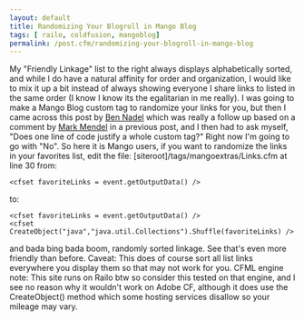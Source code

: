 ```yaml
---
layout: default
title: Randomizing Your Blogroll in Mango Blog
tags: [ railo, coldfusion, mangoblog]
permalink: /post.cfm/randomizing-your-blogroll-in-mango-blog
---
```


My "Friendly Linkage" list to the right always displays alphabetically sorted, and while I do have a natural affinity for order and organization, I would like to mix it up a bit instead of always showing everyone I share links to listed in the same order (I know I know its the egalitarian in me really). I was going to make a Mango Blog custom tag to randomize your links for you, but then I came across this post by [Ben Nadel] which was really a follow up based on a comment by [Mark Mendel] in a previous post, and I then had to ask myself, "Does one line of code justify a whole custom tag?" Right now I'm going to go with "No". So here it is Mango users, if you want to randomize the links in your favorites list, edit the file: [siteroot]/tags/mangoextras/Links.cfm at line 30 from:

	<cfset favoriteLinks = event.getOutputData() />

to:

	<cfset favoriteLinks = event.getOutputData() />
	<cfset CreateObject("java","java.util.Collections").Shuffle(favoriteLinks) />

and bada bing bada boom, randomly sorted linkage. See that's even more friendly than before. Caveat: This does of course sort all list links everywhere you display them so that may not work for you. CFML engine note: This site runs on Railo btw so consider this tested on that engine, and I see no reason why it wouldn't work on Adobe CF, although it does use the CreateObject() method which some hosting services disallow so your mileage may vary.

[Ben Nadel]: http://www.bennadel.com/blog/280-Randomly-Sort-A-ColdFusion-Array-Updated-Thanks-Mark-Mandel.htm
[Mark Mendel]: http://www.compoundtheory.com/